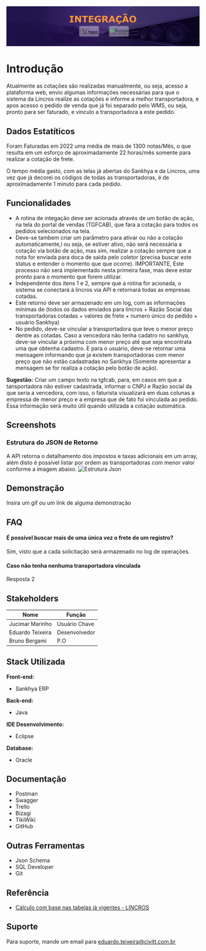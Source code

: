 
<div align="center">
<img src="https://github.com/EDUARDO-TEIXEIRA/Personalizacao-CIVITT/blob/0877a84391e1809bb9f6236a9f51779cae3c4d41/M%C3%ADdias/_imagensProjeto/Integra%C3%A7%C3%A3o%20Lincros/capa-projeto.png">
</div>

# Introdução

Atualmente as cotações são realizadas manualmente, ou seja, acesso a plataforma web, envio algumas informações necessárias para que o sistema da Lincros realize as cotações e informe a melhor transportadora, e apos acesso o pedido de venda que já foi separado pelo WMS, ou seja, pronto para ser faturado, e vinculo a transportadora a este pedido.

## Dados Estatíticos
Foram Faturadas em 2022 uma média de mais de 1300 notas/Mês, o que resulta em um esforço de aproximadamente 22 horas/mês somente para realizar a cotação de frete.

O tempo média gasto, com as telas já abertas do Sankhya e da Lincros, uma vez que já decorei os códigos de todas as transportadoras, é de aproximadamente 1 minuto para cada pedido.


## Funcionalidades
- A rotina de integação deve ser acionada através de um botão de ação, na tela do portal de vendas (TGFCAB), que fara a cotação para todos os pedidos selecionados na tela.
- Deve-se tambem criar um parâmetro para ativar ou não a cotação automaticamente,l ou seja, se estiver ativo, não será necessária a cotação via botão de ação, mas sim, realizar a cotação sempre que a nota for enviada para doca de saida pelo coletor (precisa buscar este status e entender o momento que que ocorre). IMPORTANTE, Este processo não será implementado nesta primeira fase, mas deve estar pronto para o momento que forem utilizar.
- Independente dos itens 1 e 2, sempre que a rotina for acionada, o sistema se conectará à lincros via API e retornará todas as empresas cotadas.
- Este retorno deve ser armazenado em um log, com as informações mínimas de (todos os dados enviados para lincros + Razão Social das transportadoras cotadas + valores de frete + numero único do pedido + usuário Sankhya)
- No pedido, deve-se vincular a transportadora que teve o menor preço dentre as cotadas. Caso a vencedora não tenha cadatro no sankhya, deve-se vincular a próxima com menor preço até que seja encontrata uma que obtenha cadastro. E para o usuário, deve-se retornar uma mensagem informando que ja existem transportadoras com menor preço que não estão cadastradas no Sankhya (Somente apresentar a mensagem se for realiza a cotação pelo botão de ação).

**Sugestão:** Criar um campo texto na tgfcab, para, em casos em que a tansportadora não estiver cadastrada, informar o CNPJ e Razão social da que seria a vencedora, com isso, o faturista visualizará em duas colunas a empressa de menor preço e a empresa que de fato foi vinculada ao pedido. Essa informação será muito útil quando utilizada a cotação automática.

## Screenshots


### Estrutura do JSON de Retorno
A API retorna o detalhamento dos impostos e taxas adicionais em um array, além disto é possível listar por ordem as transportadoras com menor valor conforme a imagem abaixo.
![Estrutura Json](https://user-images.githubusercontent.com/34588048/204638958-6af5ed2f-a157-4961-9949-799eaaa3a97e.png)

## Demonstração

Insira um gif ou um link de alguma demonstração


## FAQ

#### É possível buscar mais de uma única vez o frete de um registro?
Sim, visto que a cada solicitação será armazenado no log de operações.

#### Caso não tenha nenhuma transportadora vinculada

Resposta 2


## Stakeholders

| Nome |Função   |
| ------------ | ------------ |
| Jucimar Marinho  | Usuário Chave  |
| Eduardo Teixeira  |  Desenvolvedor |
| Bruno Bergami  | P.O  |


## Stack Utilizada
**Front-end:** 
- Sankhya ERP

**Back-end:** 
- Java

**IDE Desenvolvimento:**
- Eclipse

**Database:**
- Oracle

## Documentação
- Postman
- Swagger
- Trello
- Bizagi
- TikiWiki
- GitHub

## Outras Ferramentas

- Json Schema
- SQL Developer
- Git



## Referência
- [Cálculo com base nas tabelas já vigentes - LINCROS](https://integracao-api.lincros.com/swagger-tms/#/C%C3%A1lculo/post_v3_calculo_calcularNota)

## Suporte

Para suporte, mande um email para eduardo.teixeira@civitt.com.br


